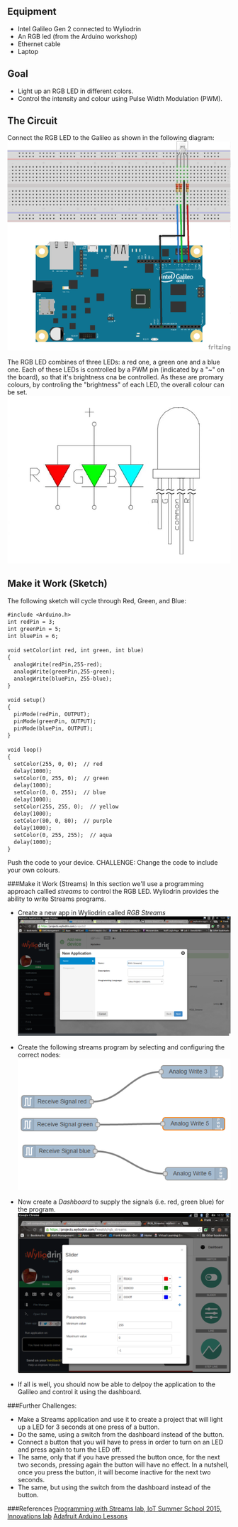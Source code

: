 

## Equipment
* Intel Galileo Gen 2 connected to Wyliodrin
* An RGB led (from the Arduino workshop)
* Ethernet cable
* Laptop

## Goal
- Light up an RGB LED in different colors. 
- Control the intensity and colour using Pulse Width Modulation (PWM).

## The Circuit
Connect the RGB LED to the Galileo as shown in the following diagram:
![RGB LED](img/rgb_led_bb.png  "RGB LED Circuit")

The RGB LED combines of  three LEDs: a red one, a green one and a blue one. Each of these LEDs is controlled by a PWM pin (indicated by a "~" on the board), so that it's brightness cna be controlled. As these are promary colours, by controling the "brightness" of each LED, the overall colour can be set.
![Common Anode RGB LED](img/led.jpg  "Common Anode RGB LED")


## Make it Work (Sketch)
The following sketch will cycle through Red, Green, and Blue:

~~~
#include <Arduino.h>
int redPin = 3;
int greenPin = 5;
int bluePin = 6;

void setColor(int red, int green, int blue)
{
  analogWrite(redPin,255-red);
  analogWrite(greenPin,255-green);
  analogWrite(bluePin, 255-blue);  
}
 
void setup()
{
  pinMode(redPin, OUTPUT);
  pinMode(greenPin, OUTPUT);
  pinMode(bluePin, OUTPUT);  
}
 
void loop()
{
  setColor(255, 0, 0);  // red
  delay(1000);
  setColor(0, 255, 0);  // green
  delay(1000);
  setColor(0, 0, 255);  // blue
  delay(1000);
  setColor(255, 255, 0);  // yellow
  delay(1000);  
  setColor(80, 0, 80);  // purple
  delay(1000);
  setColor(0, 255, 255);  // aqua
  delay(1000);
}
~~~

Push the code to your device. CHALLENGE: Change the code to include your own colours.

###Make it Work (Streams)
In this section we'll use a programming approach callled *streams* to control the RGB LED.  Wyliodrin provides the ability to write Streams programs. 

- Create a new app in Wyliodrin called *RGB Streams*
![Create App](img/create_app.png  "Create App")


- Create the following streams program by selecting and configuring the correct nodes:
![Stream program](img/rgb_streams.png  "Stream program")

- Now create a *Dashboard* to supply the signals (i.e. red, green blue)  for the program.
![RGB Dashboard](img/dashboard.png  "RGB Dashboard")

- If all is well, you should now be able to delpoy the application to the Galileo and control it using the dashboard.

###Further Challenges:
- Make a Streams application and use it to create a project that will light up a LED for 3 seconds at one press of a button.
- Do the same, using a switch from the dashboard instead of the button.
- Connect a button that you will have to press in order to turn on an LED and press again to turn the LED off.
- The same, only that if you have pressed the button once, for the next two seconds, pressing again the button will have no effect. In a nutshell, once you press the button, it will become inactive for the next two seconds.
- The same, but using the switch from the dashboard instead of the button.

###References
[Programming with Streams lab, IoT Summer School 2015, Innovations lab](http://ocw.cs.pub.ro/courses/iot/labs/04) 
[Adafruit Arduino Lessons](https://learn.adafruit.com/adafruit-arduino-lesson-3-rgb-leds/arduino-sketch)  


